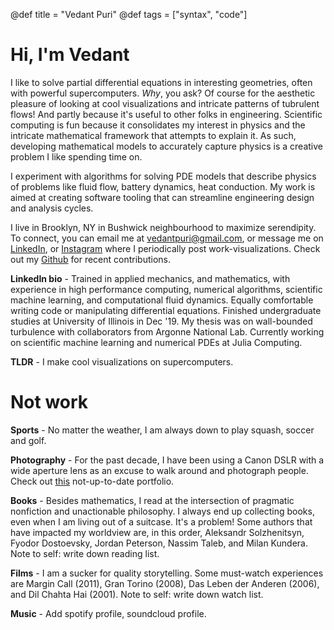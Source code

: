 @def title = "Vedant Puri"
@def tags = ["syntax", "code"]

# Hi, I'm Vedant

I like to solve partial differential equations in interesting geometries, often with powerful supercomputers. *Why*, you ask? Of course for the aesthetic pleasure of looking at cool visualizations and intricate patterns of tubrulent flows! And partly because it's useful to other folks in engineering. Scientific computing is fun because it consolidates my interest in physics and the intricate mathematical framework that attempts to explain it. As such, developing mathematical models to accurately capture physics is a creative problem I like spending time on.

I experiment with algorithms for solving PDE models that describe physics of problems like fluid flow, battery dynamics, heat conduction. My work is aimed at creating software tooling that can streamline engineering design and analysis cycles.

I live in Brooklyn, NY in Bushwick neighbourhood to maximize serendipity. To connect, you can email me at [vedantpuri@gmail.com](mailto:vedantpuri@gmail.com), or message me on [LinkedIn](https://www.linkedin.com/in/vpuri3/), or [Instagram](https://www.instagram.com/vponduty/) where I periodically post work-visualizations. Check out my [Github](https://github.com/vpuri3) for recent contributions.

**LinkedIn bio** - Trained in applied mechanics, and mathematics, with experience in high performance computing, numerical algorithms, scientific machine learning, and computational fluid dynamics. Equally comfortable writing code or manipulating differential equations. Finished undergraduate studies at University of Illinois in Dec '19. My thesis was on wall-bounded turbulence with collaborators from Argonne National Lab. Currently working on scientific machine learning and numerical PDEs at Julia Computing.

**TLDR** - I make cool visualizations on supercomputers.

# Not work
**Sports** - No matter the weather, I am always down to play squash, soccer and golf.

**Photography** - For the past decade, I have been using a Canon DSLR with a wide aperture lens as an excuse to walk around and photograph people.  Check out [this](https://www.flickr.com/photos/128280868@N05/) not-up-to-date portfolio.

**Books** - Besides mathematics, I read at the intersection of pragmatic nonfiction and unactionable philosophy. I always end up collecting books, even when I am living out of a suitcase. It's a problem! Some authors that have impacted my worldview are, in this order, Aleksandr Solzhenitsyn, Fyodor Dostoevsky, Jordan Peterson, Nassim Taleb, and Milan Kundera. Note to self: write down reading list.

**Films** - I am a sucker for quality storytelling. Some must-watch experiences are Margin Call (2011), Gran Torino (2008), Das Leben der Anderen (2006), and Dil Chahta Hai (2001). Note to self: write down watch list.

**Music** - Add spotify profile, soundcloud profile.


